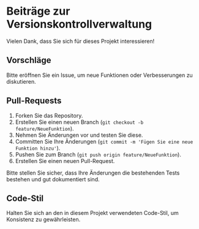 # Beiträge zur Versionskontrollverwaltung

Vielen Dank, dass Sie sich für dieses Projekt interessieren!

## Vorschläge
Bitte eröffnen Sie ein Issue, um neue Funktionen oder Verbesserungen zu diskutieren.

## Pull-Requests
1. Forken Sie das Repository.
2. Erstellen Sie einen neuen Branch (`git checkout -b feature/NeueFunktion`).
3. Nehmen Sie Änderungen vor und testen Sie diese.
4. Committen Sie Ihre Änderungen (`git commit -m 'Fügen Sie eine neue Funktion hinzu'`).
5. Pushen Sie zum Branch (`git push origin feature/NeueFunktion`).
6. Erstellen Sie einen neuen Pull-Request.

Bitte stellen Sie sicher, dass Ihre Änderungen die bestehenden Tests bestehen und gut dokumentiert sind.

## Code-Stil
Halten Sie sich an den in diesem Projekt verwendeten Code-Stil, um Konsistenz zu gewährleisten.